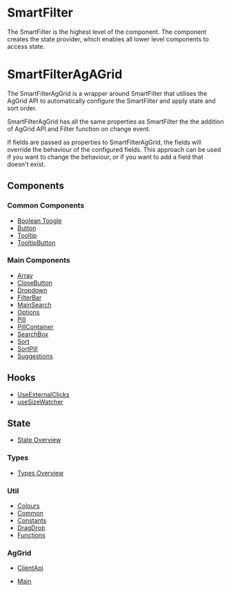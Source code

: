 # SmartFilter
The SmartFilter is the highest level of the component. The component creates the state provider, which enables all lower level components to access state.

# SmartFilterAgAGrid
The SmartFilterAgGrid is a wrapper around SmartFilter that utilises the AgGrid API to automatically configure the SmartFilter and apply state and sort order. 

SmartFilterAgGrid has all the same properties as SmartFilter the the addition of AgGrid API and Filter function on change event. 

If fields are passed as properties to SmartFilterAgGrid, the fields will override the behaviour of the configured fields. This approach can be used if you want to change the behaviour, or if you want to add a field that doesn't exist.

## Components

### Common Components
- [Boolean Toogle](./Components/common/BooleanToggle.md)
- [Button](./Components/common/Button.md)
- [Tooltip](./Components/common/ToolTip.md)
- [TooltipButton](./Components/common/ToolTipButton.md)

### Main Components
- [Array](./Components/Array.md)
- [CloseButton](./Components/CloseButton.md)
- [Dropdown](./Components/Dropdown.md)
- [FilterBar](./Components/FilterBar.md)
- [MainSearch](./Components/MainSearch.md)
- [Options](./Components/Options.md)
- [Pill](./Components/Pill.md)
- [PillContainer](./Components/PillContainer.md)
- [SearchBox](./Components/SearchBox.md)
- [Sort](./Components/CloseButton.md)
- [SortPill](./Components/CloseButton.md)
- [Suggestions](./Components/CloseButton.md)

## Hooks
- [UseExternalClicks](./hooks/UseExternalClicks.md)
- [useSizeWatcher](./hooks/useSizeWatcher.md)

## State
- [State Overview](./state/Overview.md)

### Types
- [Types Overview](./types/Overview.md)

### Util
- [Colours](./util/Colours.md)
- [Common](./util/Common.md)
- [Constants](./util/Constants.md)
- [DragDrop](./util/DragDrop.md)
- [Functions](./types/Functions.md)

### AgGrid
- [ClientApi](./aggrid/ClientApi.md)

- [Main](../README.md)
